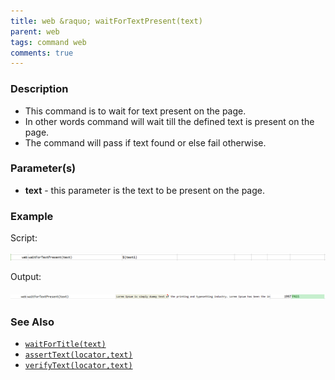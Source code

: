 ```yaml
---
title: web &raquo; waitForTextPresent(text)
parent: web
tags: command web
comments: true
---
```


### Description

*   This command is to wait for text present on the page.
*   In other words command will wait till the defined text is present on the page.
*   The command will pass if text found or else fail otherwise.

### Parameter(s)

- **text** - this parameter is the text to be present on the page.

### Example

Script:

![](image/waitForTextPresent_01.png)

Output:

![](image/waitForTextPresent_02.png)

### See Also

*    [`waitForTitle(text)`](waitForTitle(text))
*   [`assertText(locator,text)`](assertText(locator,text))
*   [`verifyText(locator,text)`](verifyText(locator,text))
